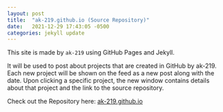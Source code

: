 ```yaml
---
layout: post
title:  "ak-219.github.io (Source Repository)"
date:   2021-12-29 17:43:05 -0500
categories: jekyll update
---
```

This site is made by `ak-219` using GitHub Pages and Jekyll.

It will be used to post about projects that are created in GitHub by ak-219. Each new project will be shown on the feed as a new post along with the date. Upon clicking a specific project, the new window contains details about that project and the link to the source repository.

Check out the Repository here: [ak-219.github.io][ak-219-gh] 

[ak-219-gh]:   https://github.com/ak-219/ak-219.github.io